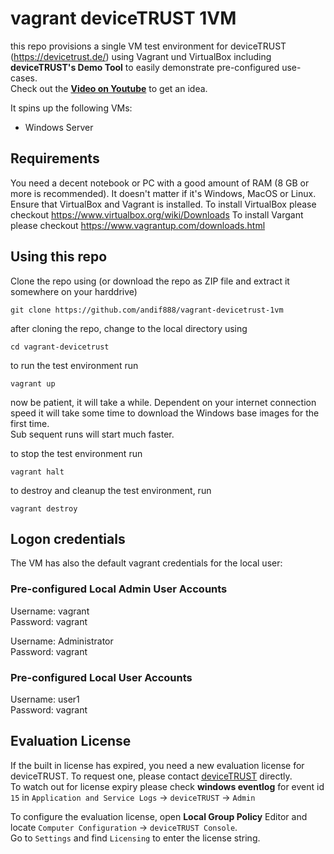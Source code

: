# vagrant deviceTRUST 1VM

this repo provisions a single VM test environment for deviceTRUST (https://devicetrust.de/) using Vagrant und VirtualBox including **deviceTRUST's Demo Tool** to easily demonstrate pre-configured use-cases.   
Check out the **[Video on Youtube](https://youtu.be/yx2UItwv0-k)** to get an idea.  

It spins up the following VMs:

- Windows Server

## Requirements
You need a decent notebook or PC with a good amount of RAM (8 GB or more is recommended). 
It doesn't matter if it's Windows, MacOS or Linux. Ensure that VirtualBox and Vagrant is installed. 
To install VirtualBox please checkout https://www.virtualbox.org/wiki/Downloads 
To install Vargant please checkout https://www.vagrantup.com/downloads.html

## Using this repo

Clone the repo using (or download the repo as ZIP file and extract it somewhere on your harddrive)
```
git clone https://github.com/andif888/vagrant-devicetrust-1vm
```

after cloning the repo, change to the local directory using
```
cd vagrant-devicetrust
```

to run the test environment run
```
vagrant up
```

now be patient, it will take a while. 
Dependent on your internet connection speed it will take some time to download the Windows base images for the first time.  
Sub sequent runs will start much faster.

to stop the test environment run
```
vagrant halt
```

to destroy and cleanup the test environment, run
```
vagrant destroy
```

## Logon credentials

The VM has also the default vagrant credentials for the local user:  
### Pre-configured Local Admin User Accounts  

Username: vagrant  
Password: vagrant  

Username: Administrator  
Password: vagrant

### Pre-configured Local User Accounts
Username: user1  
Password: vagrant  


## Evaluation License

If the built in license has expired, you need a new evaluation license for deviceTRUST. To request one, please contact [deviceTRUST](https://devicetrust.com) directly.  
To watch out for license expiry please check **windows eventlog** for event id `15` in `Application and Service Logs` -> `deviceTRUST` -> `Admin`

To configure the evaluation license, open **Local Group Policy** Editor and locate `Computer Configuration` -> `deviceTRUST Console`.    
Go to `Settings` and find `Licensing` to enter the license string. 
